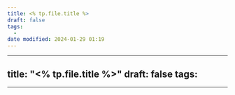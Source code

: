 ```yaml
---
title: <% tp.file.title %>
draft: false
tags:
  - 
date modified: 2024-01-29 01:19
---
```

---
title: "<% tp.file.title %>"
draft: false
tags:
  - 
---
